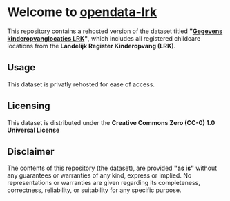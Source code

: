 # Welcome to [opendata-lrk](https://github.com/Veldin/opendata-lrk)

This repository contains a rehosted version of the dataset titled **"[Gegevens kinderopvanglocaties LRK](https://data.overheid.nl/dataset/8f7b9021-7c70-4b84-a291-b932382cd0b6)"**, which includes all registered childcare locations from the **Landelijk Register Kinderopvang (LRK)**.


## Usage

This dataset is privatly rehosted for ease of access.


## Licensing

This dataset is distributed under the **Creative Commons Zero (CC-0) 1.0 Universal License**

## Disclaimer

The contents of this repository (the dataset), are provided **"as is"** without any guarantees or warranties of any kind, express or implied. No representations or warranties are given regarding its completeness, correctness, reliability, or suitability for any specific purpose.
